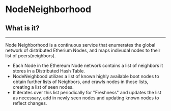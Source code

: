 # NodeNeighborhood

## What is it?
___
Node Neighborhood is a continuous service that enumerates the global network of distributed Etherium Nodes, and maps indivudal nodes to their list of peers(neighbors).
- Each Node in the Ethereum Node network contains a list of neighbors it stores in a Distributed Hash Table.
- NodeNeighbood utilizes a list of known highly available boot nodes to obtain further lists of Neighbors, and crawls nodes in those lists, creating a list of seen nodes.
- It iterates over this list periodically for "Freshness" and updates the list as necessary, add in newly seen nodes and updating known nodes to reflect changes. 
